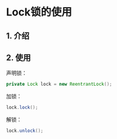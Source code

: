 # Lock锁的使用

## 1. 介绍

## 2. 使用

声明锁：

```java
private Lock lock = new ReentrantLock();
```

加锁：

```java
lock.lock();
```

解锁：

```java
lock.unlock();
```

